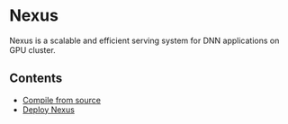 Nexus
=====
Nexus is a scalable and efficient serving system for DNN applications on GPU
cluster.

Contents
--------
* [Compile from source](docs/compile.md)
* [Deploy Nexus](docs/deploy.md)
